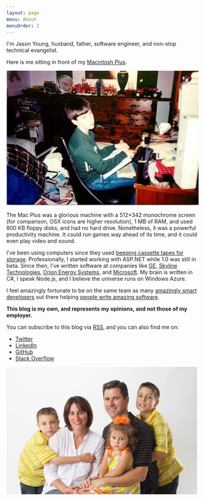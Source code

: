 ```yaml
---
layout: page
menu: About
menuOrder: 2
---
```


I'm Jason Young, husband, father, software engineer, and non-stop technical evangelist.

Here is me sitting in front of my [Macintosh Plus](http://en.wikipedia.org/wiki/Macintosh_Plus). 

![Me With My Mac Plus](MeWithMacPlus.jpg)

The Mac Plus was a glorious machine with a 512×342 monochrome screen (for comparison, OSX icons are higher resolution), 1 MB of RAM, and used 800 KB floppy disks, and had no hard drive. Nonetheless, it was a powerful productivity machine. It could run games way ahead of its time, and it could even play video and sound.

I've been using computers since they used [beeping cassette tapes for storage](http://en.wikipedia.org/wiki/Commodore_Datasette). Professionally, I started working with ASP.NET while 1.0 was still in beta. Since then, I've written software at companies like [GE](http://www.ge.com/), [Skyline Technologies](http://www.skylinetechnologies.com/), [Orion Energy Systems](http://www.oesx.com/), and [Microsoft](http://www.microsoft.com/). My brain is written in C#, I speak Node.js, and I believe the universe runs on Windows Azure.

I feel amazingly fortunate to be on the same team as many [amazingly smart developers](http://www.zdnet.com/microsoft-builds-a-deep-tech-team-to-attract-next-gen-developers-7000015270/) out there helping [people write amazing software](http://www.citeworld.com/development/22690/microsoft-developer-strategy-revamp).

**This blog is my own, and represents my opinions, and not those of my employer.**

You can subscribe to this blog via [RSS](http://www.ytechie.com/rss), and you can also find me on:

* [Twitter](http://www.twitter.com/ytechie)
* [LinkedIn](http://www.linkedin.com/in/jasony/)
* [GitHub](https://github.com/ytechie)
* [Stack Overflow](http://stackoverflow.com/users/23837/jason-young)

![My Family](family.jpg)